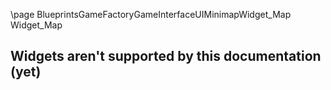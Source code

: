 \page BlueprintsGameFactoryGameInterfaceUIMinimapWidget_Map Widget_Map
## Widgets aren't supported by this documentation (yet)
